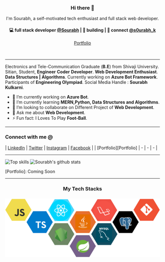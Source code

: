 <h3 align="center"> Hi there 👋</h3>

<p align="center">
I'm Sourabh, a self-motivated tech enthusiast and full stack web developer.
</p>

<h4 align="center">
💻 full stack developer <a href="https://github.com/souru98">@Sourabh</a> | 🌱 building  | 💬 connect <a href="https://twitter.com/s0urabh_k">@s0urabh_k</a>
</h4>
<p  align="center">
<a href="https://confident-murdock-87aadb.netlify.app/">Portfolio</a>
</p>

<br/>

---

Electronics and Tele-Communication Graduate  (**B.E**) from Shivaji University.
Sitian, Student, **Engineer** **Coder** **Developer**.
**Web Development Enthusiast**.
**Data Structures | Algorithms**.
Currently working on **Azure Bot Framework**.
Participants of **Engineering Olympiad**.
Social Media Handle : **Sourabh Kulkarni**.

- 🔭 I’m currently working on **Azure Bot**.
- 🌱 I’m currently learning **MERN,Python, Data Structures and Algorithms**.
- 👯 I’m looking to collaborate on Different Project of **Web Development**.
- 💬 Ask me about **Web Development**.
- ⚡ Fun fact: I Loves To Play **Foot-Ball**.

---

### Connect with me @
| [LinkedIn][linkedin] | [Twitter][twitter] | [Instagram][instagram] | [Facebook][facebook] |
| [Portfolio][Portfolio] | - | - | - |

---

![Top skills](https://github-readme-stats.vercel.app/api/top-langs/?username=souru98&hide_border=true)
![Sourabh's github stats](https://github-readme-stats.vercel.app/api?username=souru98&count_private=true&show_icons=true&hide_border=true)

[linkedin]: https://www.linkedin.com/in/sourabh-kulkarni-068322173/
[twitter]: https://twitter.com/s0urabh_k
[facebook]: https://www.facebook.com/Souru.98
[instagram]: https://www.instagram.com/dev_sourabh_k/
[Portfolio]: Coming Soon

---

<h3 align="center">
My Tech Stacks
</h3>

<h3 align="center">
<img src="https://raw.githubusercontent.com/souru98/souru98/master/assets/stack.svg" alt="stacks"/>
</h3>